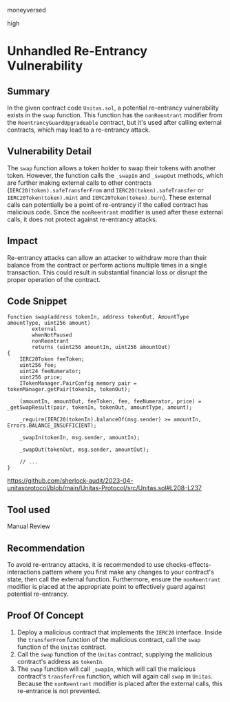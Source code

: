 moneyversed

high

# Unhandled Re-Entrancy Vulnerability

## Summary

In the given contract code `Unitas.sol`, a potential re-entrancy vulnerability exists in the `swap` function. This function has the `nonReentrant` modifier from the `ReentrancyGuardUpgradeable` contract, but it's used after calling external contracts, which may lead to a re-entrancy attack. 

## Vulnerability Detail

The `swap` function allows a token holder to swap their tokens with another token. However, the function calls the `_swapIn` and `_swapOut` methods, which are further making external calls to other contracts (`IERC20(token).safeTransferFrom` and `IERC20(token).safeTransfer` or `IERC20Token(token).mint` and `IERC20Token(token).burn`). These external calls can potentially be a point of re-entrancy if the called contract has malicious code. Since the `nonReentrant` modifier is used after these external calls, it does not protect against re-entrancy attacks.

## Impact

Re-entrancy attacks can allow an attacker to withdraw more than their balance from the contract or perform actions multiple times in a single transaction. This could result in substantial financial loss or disrupt the proper operation of the contract.

## Code Snippet

```solidity
function swap(address tokenIn, address tokenOut, AmountType amountType, uint256 amount)
        external
        whenNotPaused
        nonReentrant
        returns (uint256 amountIn, uint256 amountOut)
{
    IERC20Token feeToken;
    uint256 fee;
    uint24 feeNumerator;
    uint256 price;
    ITokenManager.PairConfig memory pair = tokenManager.getPair(tokenIn, tokenOut);

    (amountIn, amountOut, feeToken, fee, feeNumerator, price) = _getSwapResult(pair, tokenIn, tokenOut, amountType, amount);

    _require(IERC20(tokenIn).balanceOf(msg.sender) >= amountIn, Errors.BALANCE_INSUFFICIENT);

    _swapIn(tokenIn, msg.sender, amountIn);

    _swapOut(tokenOut, msg.sender, amountOut);

    // ...
}
```

https://github.com/sherlock-audit/2023-04-unitasprotocol/blob/main/Unitas-Protocol/src/Unitas.sol#L208-L237

## Tool used

Manual Review

## Recommendation

To avoid re-entrancy attacks, it is recommended to use checks-effects-interactions pattern where you first make any changes to your contract's state, then call the external function. Furthermore, ensure the `nonReentrant` modifier is placed at the appropriate point to effectively guard against potential re-entrancy.

## Proof Of Concept

1. Deploy a malicious contract that implements the `IERC20` interface. Inside the `transferFrom` function of the malicious contract, call the `swap` function of the `Unitas` contract.
2. Call the `swap` function of the `Unitas` contract, supplying the malicious contract's address as `tokenIn`.
3. The `swap` function will call `_swapIn`, which will call the malicious contract's `transferFrom` function, which will again call `swap` in `Unitas`. Because the `nonReentrant` modifier is placed after the external calls, this re-entrance is not prevented.